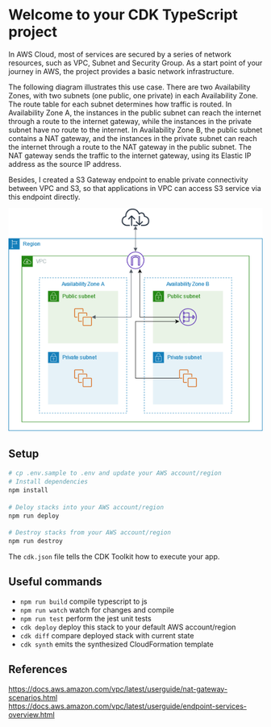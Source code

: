 # Welcome to your CDK TypeScript project

In AWS Cloud, most of services are secured by a series of network resources, such as VPC, Subnet and Security Group. As a start point of your journey in AWS, the project provides a basic network infrastructure.

The following diagram illustrates this use case. There are two Availability Zones, with two subnets (one public, one private) in each Availability Zone. The route table for each subnet determines how traffic is routed. In Availability Zone A, the instances in the public subnet can reach the internet through a route to the internet gateway, while the instances in the private subnet have no route to the internet. In Availability Zone B, the public subnet contains a NAT gateway, and the instances in the private subnet can reach the internet through a route to the NAT gateway in the public subnet. The NAT gateway sends the traffic to the internet gateway, using its Elastic IP address as the source IP address.

Besides, I created a S3 Gateway endpoint to enable private connectivity between VPC and S3, so that applications in VPC can access S3 service via this endpoint directly.

![Archtecture Diagram](../images//public-nat-gateway-diagram.png)

## Setup

```sh
# cp .env.sample to .env and update your AWS account/region
# Install dependencies
npm install

# Deloy stacks into your AWS account/region
npm run deploy

# Destroy stacks from your AWS account/region
npm run destroy
```

The `cdk.json` file tells the CDK Toolkit how to execute your app.

## Useful commands

- `npm run build` compile typescript to js
- `npm run watch` watch for changes and compile
- `npm run test` perform the jest unit tests
- `cdk deploy` deploy this stack to your default AWS account/region
- `cdk diff` compare deployed stack with current state
- `cdk synth` emits the synthesized CloudFormation template

## References

https://docs.aws.amazon.com/vpc/latest/userguide/nat-gateway-scenarios.html
https://docs.aws.amazon.com/vpc/latest/userguide/endpoint-services-overview.html
